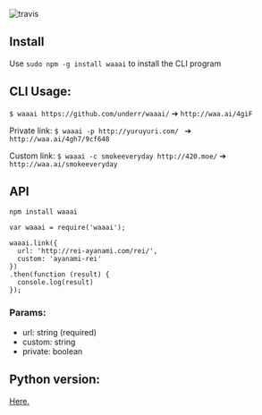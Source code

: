 ![travis](https://travis-ci.org/underr/waaai.svg?branch=master)

## Install

Use `sudo npm -g install waaai` to install the CLI program

## CLI Usage:

`$ waaai https://github.com/underr/waaai/`  ➔  `http://waa.ai/4giF`

Private link: `$ waaai -p http://yuruyuri.com/ ` ➔   `http://waa.ai/4gh7/9cf648`

Custom link: `$ waaai -c smokeeveryday http://420.moe/` ➔  `http://waa.ai/smokeeveryday`

## API

`npm install waaai`

```
var waaai = require('waaai');

waaai.link({
  url: 'http://rei-ayanami.com/rei/',
  custom: 'ayanami-rei'
})
.then(function (result) {
  console.log(result)
});
```

### Params: 

* url: string (required)
* custom: string
* private: boolean

## Python version:

[Here.](https://gist.github.com/underr/1e0730b38202b63b40e9)
